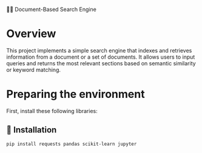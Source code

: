 🕵️‍♂️ Document-Based Search Engine

# Overview
This project implements a simple search engine that indexes and retrieves information from a document or a set of documents. It allows users to input queries and returns the most relevant sections based on semantic similarity or keyword matching.

# Preparing the environment
First, install these following libraries:

## 🚀 Installation

```bash
pip install requests pandas scikit-learn jupyter

